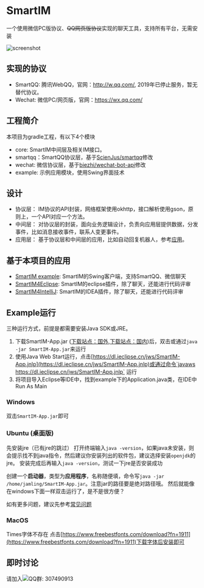 # SmartIM
一个使用微信PC版协议、~~QQ网页版协议~~实现的聊天工具，支持所有平台，无需安装

![screenshot](https://raw.githubusercontent.com/Jamling/SmartIM/master/example/example.png)

## 实现的协议

- SmartQQ: 腾讯WebQQ，官网：http://w.qq.com/, 2019年已停止服务，暂无替代协议。
- Wechat: 微信PC/网页版，官网：https://wx.qq.com/

## 工程简介

本项目为gradle工程，有以下4个模块

- core: SmartIM中间层及相关IM接口。
- smartqq：SmartQQ协议层，基于[ScienJus/smartqq](https://github.com/ScienJus/smartqq)修改
- wechat: 微信协议层，基于[biezhi/wechat-bot-api](https://github.com/biezhi/wechat-bot-api)修改
- example: 示例应用模块，使用Swing界面技术

## 设计

- 协议层： IM协议的API封装，网络框架使用okhttp，接口解析使用gson，原则上，一个API对应一个方法。
- 中间层： 对协议层的封装，面向业务逻辑设计，负责向应用层提供数据，分发事件，比如消息接收事件，联系人变更事件。
- 应用层： 基于协议层和中间层的应用，比如自动回复机器人，参考[应用](#应用)。

## 基于本项目的应用

- [SmartIM example](https://jamling.github.com/jws): SmartIM的Swing客户端，支持SmartQQ、微信聊天
- [SmartIM4Eclipse](https://github.com/Jamling/SmartIM4Eclipse): SmartIM的eclipse插件，除了聊天，还能进行代码评审
- [SmartIM4IntelliJ](https://github.com/Jamling/SmartIM4IntelliJ): SmartIM的IDEA插件，除了聊天，还能进行代码评审

## Example运行

三种运行方式，前提是都需要安装Java SDK或JRE。

1. 下载SmartIM-App.jar ([下载站点：国外](https://jamling.github.com/jws/SmartIM-App.jar),[下载站点：国内](http://dl.ieclipse.cn/jws/SmartIM-App.jar))后，双击或通过`java -jar SmartIM-App.jar`来运行
2. 使用Java Web Start运行，点击[https://dl.ieclipse.cn/jws/SmartIM-App.jnlp](https://dl.ieclipse.cn/jws/SmartIM-App.jnlp)或通过命令`javaws https://dl.ieclipse.cn/jws/SmartIM-App.jnlp` 运行
3. 将项目导入Eclipse等IDE中，找到example下的Application.java类，在IDE中Run As Main

### Windows

双击`SmartIM-App.jar`即可

### Ubuntu (桌面版)
先安装jre（已有jre的跳过）
 打开终端输入`java -version`，如果java未安装，则会提示找不到java指令，然后建议你安装列出的软件包，建议选择安装`openjdk`的jre。
 安装完成后再输入`java -version`，测试一下jre是否安装成功

创建一个**启动器**，类型为**应用程序**，名称随便填，命令写`java -jar /home/jamling/SmartIM-App.jar`。注意jar的路径要是绝对路径哦。
然后就能像在windows下面一样双击运行了，是不是很方便？

如有更多问题，建议先参考[常见问题]

### MacOS
Times字体不存在
点击[https://www.freebestfonts.com/download?fn=1911](https://www.freebestfonts.com/download?fn=1911)下载字体后安装即可

## 即时讨论
请加入![QQ群: 307490913](group.png)

[常见问题]:https://github.com/Jamling/SmartIM/wiki/%E5%B8%B8%E8%A7%81%E9%97%AE%E9%A2%98
